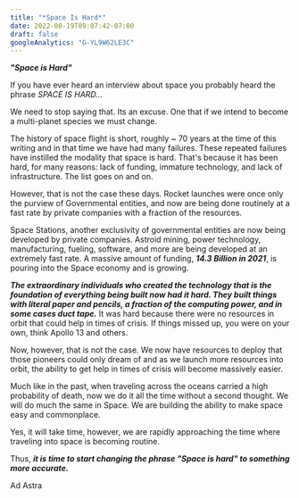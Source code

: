 ```yaml
---
title: "*Space Is Hard*"
date: 2022-08-19T09:07:42-07:00
draft: false
googleAnalytics: "G-YL9W62LE3C"
---
```


<script async src="https://pagead2.googlesyndication.com/pagead/js/adsbygoogle.js?client=ca-pub-9771345861509030"
     crossorigin="anonymous"></script>

***"Space is Hard"*** 

If you have ever heard an interview about space you probably heard the phrase *SPACE IS HARD...* 

We need to stop saying that. Its an excuse. One that if we intend to become a multi-planet species we must change. 

The history of space flight is short, roughly ~ 70 years at the time of this writing and in that time we have had many failures. These repeated failures have instilled the modality that space is hard. That's because it has been hard, for many reasons: lack of funding, immature technology, and lack of infrastructure. The list goes on and on. 

However, that is not the case these days. Rocket launches were once only the purview of Governmental entities, and now are being done routinely at a fast rate by private companies with a fraction of the resources. 

Space Stations, another exclusivity of governmental entities are now being developed by private companies. Astroid mining, power technology, manufacturing, fueling, software, and more are being developed at an extremely fast rate. A massive amount of funding, ***14.3 Billion in 2021***, is pouring into the Space economy and is growing.

***The extraordinary individuals who created the technology that is the foundation of everything being built now had it hard. They built things with literal paper and pencils, a fraction of the computing power, and in some cases duct tape.*** It was hard because there were no resources in orbit that could help in times of crisis. If things missed up, you were on your own, think Apollo 13 and others. 

Now, however, that is not the case. We now have resources to deploy that those pioneers could only dream of and as we launch more resources into orbit, the ability to get help in times of crisis will become massively easier.  

Much like in the past, when traveling across the oceans carried a high probability of death, now we do it all the time without a second thought. We will do much the same in Space. We are building the ability to make space easy and commonplace.

Yes, it will take time, however, we are rapidly approaching the time where traveling into space is becoming routine. 

Thus, ***it is time to start changing the phrase "Space is hard" to something more accurate.*** 

Ad Astra 